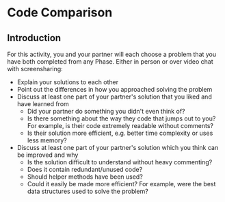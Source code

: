 # Code Comparison

## Introduction

For this activity, you and your partner will each choose a problem that you have both completed from any Phase. Either in person or over video chat with screensharing:

- Explain your solutions to each other
- Point out the differences in how you approached solving the problem
- Discuss at least one part of your partner's solution that you liked and have learned from
  - Did your partner do something you didn't even think of?
  - Is there something about the way they code that jumps out to you? For example, is their code extremely readable without comments?
  - Is their solution more efficient, e.g. better time complexity or uses less memory?
- Discuss at least one part of your partner's solution which you think can be improved and why
  - Is the solution difficult to understand without heavy commenting?
  - Does it contain redundant/unused code?
  - Should helper methods have been used?
  - Could it easily be made more efficient? For example, were the best data structures used to solve the problem?
